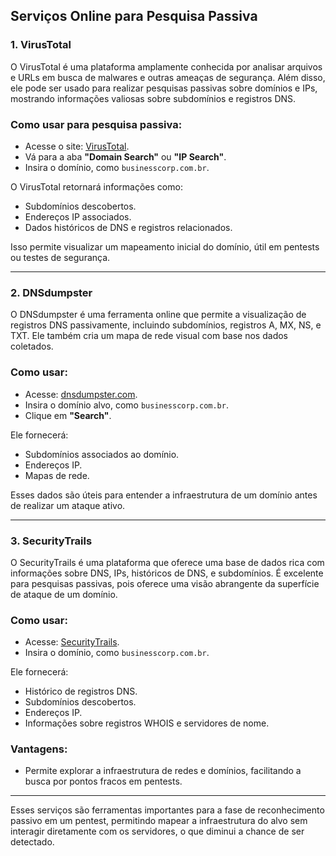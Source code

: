 ## **Serviços Online para Pesquisa Passiva**

### 1. **VirusTotal**

O VirusTotal é uma plataforma amplamente conhecida por analisar arquivos e URLs em busca de malwares e outras ameaças de segurança. Além disso, ele pode ser usado para realizar pesquisas passivas sobre domínios e IPs, mostrando informações valiosas sobre subdomínios e registros DNS.

### Como usar para pesquisa passiva:
- Acesse o site: [VirusTotal](https://www.virustotal.com).
- Vá para a aba **"Domain Search"** ou **"IP Search"**.
- Insira o domínio, como `businesscorp.com.br`.
  
O VirusTotal retornará informações como:
- Subdomínios descobertos.
- Endereços IP associados.
- Dados históricos de DNS e registros relacionados.

Isso permite visualizar um mapeamento inicial do domínio, útil em pentests ou testes de segurança.

---

### 2. **DNSdumpster**

O DNSdumpster é uma ferramenta online que permite a visualização de registros DNS passivamente, incluindo subdomínios, registros A, MX, NS, e TXT. Ele também cria um mapa de rede visual com base nos dados coletados.

### Como usar:
- Acesse: [dnsdumpster.com](https://dnsdumpster.com).
- Insira o domínio alvo, como `businesscorp.com.br`.
- Clique em **"Search"**.

Ele fornecerá:
- Subdomínios associados ao domínio.
- Endereços IP.
- Mapas de rede.

Esses dados são úteis para entender a infraestrutura de um domínio antes de realizar um ataque ativo.

---

### 3. **SecurityTrails**

O SecurityTrails é uma plataforma que oferece uma base de dados rica com informações sobre DNS, IPs, históricos de DNS, e subdomínios. É excelente para pesquisas passivas, pois oferece uma visão abrangente da superfície de ataque de um domínio.

### Como usar:
- Acesse: [SecurityTrails](https://securitytrails.com).
- Insira o domínio, como `businesscorp.com.br`.
  
Ele fornecerá:
- Histórico de registros DNS.
- Subdomínios descobertos.
- Endereços IP.
- Informações sobre registros WHOIS e servidores de nome.

### Vantagens:
- Permite explorar a infraestrutura de redes e domínios, facilitando a busca por pontos fracos em pentests.
  
---

Esses serviços são ferramentas importantes para a fase de reconhecimento passivo em um pentest, permitindo mapear a infraestrutura do alvo sem interagir diretamente com os servidores, o que diminui a chance de ser detectado.